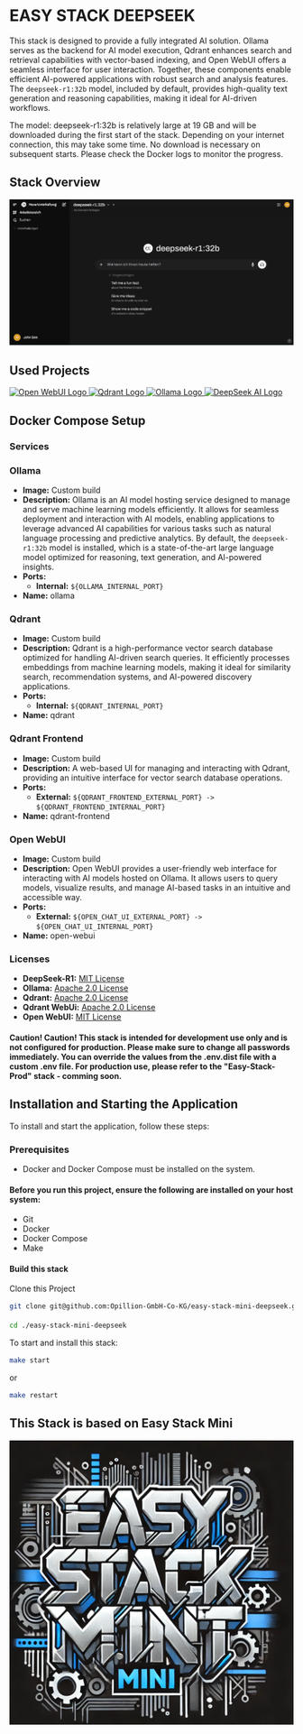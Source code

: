 # EASY STACK DEEPSEEK

This stack is designed to provide a fully integrated AI solution. Ollama serves as the backend for AI model execution, Qdrant enhances search and retrieval capabilities with vector-based indexing, and Open WebUI offers a seamless interface for user interaction. Together, these components enable efficient AI-powered applications with robust search and analysis features. The `deepseek-r1:32b` model, included by default, provides high-quality text generation and reasoning capabilities, making it ideal for AI-driven workflows.

The model: deepseek-r1:32b is relatively large at 19 GB and will be downloaded during the first start of the stack. Depending on your internet connection, this may take some time. No download is necessary on subsequent starts. Please check the Docker logs to monitor the progress.

## **Stack Overview**
![Alt text](.makefile/assets/app.png?raw=true" "Open Webui")

## Used Projects
<a href="https://github.com/open-webui/open-webui">
    <img src="https://avatars.githubusercontent.com/u/158137808?s=48&v=4" width="150" alt="Open WebUI Logo">
</a>
<a href="https://raw.githubusercontent.com/qdrant/qdrant">
    <img src="https://raw.githubusercontent.com/qdrant/qdrant/master/docs/logo.svg" width="150" alt="Qdrant Logo">
</a>
<a href="https://github.com/ollama/ollama">
    <img src="https://github.com/ollama/ollama/assets/3325447/0d0b44e2-8f4a-4e99-9b52-a5c1c741c8f7" width="150" alt="Ollama Logo">
</a>
<a href="https://raw.githubusercontent.com/deepseek-ai/DeepSeek-V2">
    <img src="https://raw.githubusercontent.com/deepseek-ai/DeepSeek-V2/refs/heads/main/figures/logo.svg" width="150" alt="DeepSeek AI Logo">
</a>


## Docker Compose Setup

### **Services**

### **Ollama**
- **Image:** Custom build
- **Description:** Ollama is an AI model hosting service designed to manage and serve machine learning models efficiently. It allows for seamless deployment and interaction with AI models, enabling applications to leverage advanced AI capabilities for various tasks such as natural language processing and predictive analytics. By default, the `deepseek-r1:32b` model is installed, which is a state-of-the-art large language model optimized for reasoning, text generation, and AI-powered insights.
- **Ports:**
  - **Internal:** `${OLLAMA_INTERNAL_PORT}`
- **Name:** ollama

### **Qdrant**
- **Image:** Custom build
- **Description:** Qdrant is a high-performance vector search database optimized for handling AI-driven search queries. It efficiently processes embeddings from machine learning models, making it ideal for similarity search, recommendation systems, and AI-powered discovery applications.
- **Ports:**
  - **Internal:** `${QDRANT_INTERNAL_PORT}`
- **Name:** qdrant

### **Qdrant Frontend**
- **Image:** Custom build
- **Description:** A web-based UI for managing and interacting with Qdrant, providing an intuitive interface for vector search database operations.
- **Ports:**
  - **External:** `${QDRANT_FRONTEND_EXTERNAL_PORT} -> ${QDRANT_FRONTEND_INTERNAL_PORT}`
- **Name:** qdrant-frontend

### **Open WebUI**
- **Image:** Custom build
- **Description:** Open WebUI provides a user-friendly web interface for interacting with AI models hosted on Ollama. It allows users to query models, visualize results, and manage AI-based tasks in an intuitive and accessible way.
- **Ports:**
  - **External:** `${OPEN_CHAT_UI_EXTERNAL_PORT} -> ${OPEN_CHAT_UI_INTERNAL_PORT}`
- **Name:** open-webui

### **Licenses**
- **DeepSeek-R1:** [MIT License](https://github.com/deepseek-ai/DeepSeek-R1/blob/main/LICENSE)
- **Ollama:** [Apache 2.0 License](https://github.com/jmorganca/ollama/blob/main/LICENSE)
- **Qdrant:** [Apache 2.0 License](https://github.com/qdrant/qdrant/blob/master/LICENSE)
- **Qdrant WebUi:** [Apache 2.0 License](https://github.com/qdrant/qdrant-web-ui/blob/master/LICENSE)
- **Open WebUI:** [MIT License](https://github.com/open-webui/open-webui/blob/main/LICENSE)

#### Caution! Caution! This stack is intended for development use only and is not configured for production. Please make sure to change all passwords immediately. You can override the values from the .env.dist file with a custom .env file. For production use, please refer to the "Easy-Stack-Prod" stack - comming soon.

## Installation and Starting the Application
To install and start the application, follow these steps:

### Prerequisites
- Docker and Docker Compose must be installed on the system.

#### Before you run this project, ensure the following are installed on your host system:

- Git
- Docker
- Docker Compose
- Make

#### Build this stack


Clone this Project

```sh
git clone git@github.com:Opillion-GmbH-Co-KG/easy-stack-mini-deepseek.git

cd ./easy-stack-mini-deepseek

 ```

To start and install this stack:

```sh
make start
 ```
or

```sh
make restart
```

## This Stack is based on Easy Stack Mini

[![Easy Stack Mini - DALL-E Image](.makefile/assets/easy-stack-mini.jpg?raw=true)](https://github.com/Opillion-GmbH-Co-KG/easy-stack-mini)


